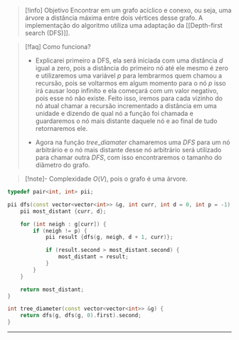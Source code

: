 > [!info] Objetivo
> Encontrar em um grafo acíclico e conexo, ou seja, uma árvore a distância máxima entre dois vértices desse grafo. A implementação do algoritmo utiliza uma adaptação da [[Depth-first search (DFS)]].

> [!faq] Como funciona?
> - Explicarei primeiro a DFS, ela será iniciada com uma distância $d$ igual a zero, pois a distância do primeiro nó até ele mesmo é zero e utilizaremos uma variável $p$ para lembrarmos quem chamou a recursão, pois se voltarmos em algum momento para o nó $p$ isso irá causar loop infinito e ela começará com um valor negativo, pois esse nó não existe. Feito isso, iremos para cada vizinho do nó atual chamar a recursão incrementado a distância em uma unidade e dizendo de qual nó a função foi chamada e guardaremos o nó mais distante daquele nó e ao final de tudo retornaremos ele.
> 
> - Agora na função $tree\_diamater$ chamaremos uma $DFS$ para um nó arbitrário e o nó mais distante desse nó arbitrário será utilizado para chamar outra $DFS$, com isso encontraremos o tamanho do diâmetro do grafo.

> [!note]- Complexidade
> $O(V)$, pois o grafo é uma árvore.

```cpp
typedef pair<int, int> pii;

pii dfs(const vector<vector<int>> &g, int curr, int d = 0, int p = -1) {
    pii most_distant {curr, d};

    for (int neigh : g[curr]) {
        if (neigh != p) {
            pii result {dfs(g, neigh, d + 1, curr)};

            if (result.second > most_distant.second) {
                most_distant = result;
            }
        }
    }

    return most_distant;
}

int tree_diameter(const vector<vector<int>> &g) {
	return dfs(g, dfs(g, 0).first).second;
}
```

---